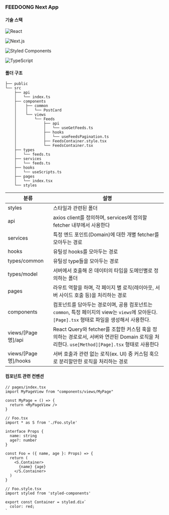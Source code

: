 ### FEEDOONG Next App

#### 기술 스택

![React](https://img.shields.io/badge/React-20232A?style=for-the-badge&logo=react&logoColor=61DAFB)

![Next.js](https://img.shields.io/badge/next.js-000000?style=for-the-badge&logo=nextdotjs&logoColor=white)

![Styled Components](https://img.shields.io/badge/styled--components-DB7093?style=for-the-badge&logo=styled-components&logoColor=white)

![TypeScript](https://img.shields.io/badge/TypeScript-007ACC?style=for-the-badge&logo=typescript&logoColor=white)

#### 폴더 구조

```
├── public
└── src
    ├── api
    │   └── index.ts
    ├── components
    │    ├── common
    │    │   └── PostCard
    │    └── views
    │        └── Feeds
    │            ├── api
    │            │   └── useGetFeeds.ts
    │            ├── hooks
    │            │   └── useFeedsPagination.ts
    │            ├── FeedsContainer.style.tsx
    │            └── FeedsContainer.tsx
    ├── types
    │   └── feeds.ts
    ├── services
    │   └── feeds.ts
    ├── hooks
    │   └── useScripts.ts
    ├── pages
    │   └── index.tsx
    └── styles
```

| 분류             | 설명                                                                                                                                           |
| ---------------- | ---------------------------------------------------------------------------------------------------------------------------------------------- |
| styles           | 스타일과 관련된 폴더                                                                                                                           |
| api              | axios client를 정의하며, services에 정의할 fetcher 내부에서 사용한다                                                                           |
| services         | 특정 엔드 포인트(Domain)에 대한 개별 fetcher를 모아두는 경로                                                                                   |
| hooks            | 유틸성 hooks를 모아두는 경로                                                                                                                   |
| types/common     | 유틸성 type들을 모아두는 경로                                                                                                                   |
| types/model      | 서버에서 호출해 온 데이터의 타입을 도메인별로 정의하는 폴더                                                                                    |
| pages            | 라우트 역할을 하며, 각 페이지 별 로직(레이아웃, 서버 사이드 호출 등)을 처리하는 경로                                                           |
| components       | 컴포넌트를 담아두는 경로이며, 공용 컴포넌트는 `common`, 특정 페이지의 view는 `views`에 모아둔다. `[Page].tsx` 형태로 파일을 생성해서 사용한다. |
| views/[Page명]/api   | React Query와 fetcher를 조합한 커스텀 훅을 정의하는 경로로서, 서버와 연관된 Domain 로직을 처리한다. `use[Method][Page].tsx` 형태로 사용한다    |
| views/[Page명]/hooks | 서버 호출과 관련 없는 로직(ex. UI) 중 커스텀 훅으로 분리할만한 로직을 처리하는 경로                                                            |

#### 컴포넌트 관련 컨벤션

```tsx
// pages/index.tsx
import MyPageView from "components/views/MyPage"

const MyPage = () => {
  return <MyPageView />
}
```

```tsx
// Foo.tsx
import * as S from './Foo.style'

interface Props {
  name: string
  age?: number
}

const Foo = ({ name, age }: Props) => {
  return (
    <S.Container>
      {name} {age}
    </S.Container>
  )
}
```

```tsx
// Foo.style.tsx
import styled from 'styled-components'

export const Container = styled.div`
  color: red;
`
```

